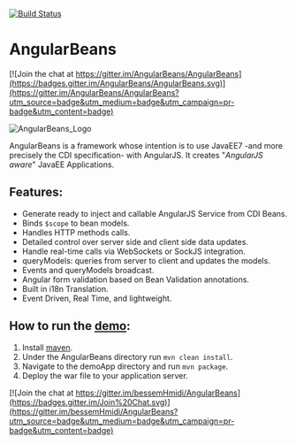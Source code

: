 [![Build Status](https://travis-ci.org/bessemHmidi/AngularBeans.svg?branch=master)](https://travis-ci.org/bessemHmidi/AngularBeans)

# AngularBeans

[![Join the chat at https://gitter.im/AngularBeans/AngularBeans](https://badges.gitter.im/AngularBeans/AngularBeans.svg)](https://gitter.im/AngularBeans/AngularBeans?utm_source=badge&utm_medium=badge&utm_campaign=pr-badge&utm_content=badge)

![AngularBeans_Logo](https://cloud.githubusercontent.com/assets/1442690/8021018/e493e554-0c87-11e5-81ab-4dc894897044.png "AngularBeans Logo")

AngularBeans is a framework whose intention is to use JavaEE7 -and more precisely the CDI specification- with AngularJS. It creates "_AngularJS aware_" JavaEE Applications.

## Features:
- Generate ready to inject and callable AngularJS Service from CDI Beans.
- Binds `$scope` to bean models.
- Handles HTTP methods calls.  
- Detailed control over server side and client side data updates.
- Handle real-time calls via WebSockets or SockJS integration.
- queryModels: queries from server to client and updates the models.
- Events and queryModels broadcast.
- Angular form validation based on Bean Validation annotations.
- Built in i18n Translation.
- Event Driven, Real Time, and lightweight.

## How to run the [demo](https://github.com/bessemHmidi/AngularBeans/tree/master/demoApp):
1. Install [maven](https://maven.apache.org/).
2. Under the AngularBeans directory run `mvn clean install`.
3. Navigate to the demoApp directory and run `mvn package`.
4. Deploy the war file to your application server.
 

[![Join the chat at https://gitter.im/bessemHmidi/AngularBeans](https://badges.gitter.im/Join%20Chat.svg)](https://gitter.im/bessemHmidi/AngularBeans?utm_source=badge&utm_medium=badge&utm_campaign=pr-badge&utm_content=badge)
